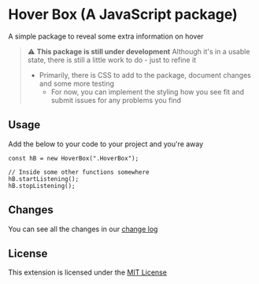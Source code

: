 # Hover Box (A JavaScript package)

A simple package to reveal some extra information on hover

> ⚠ **This package is still under development**
> Although it's in a usable state, there is still a little work to do - just to refine it
> - Primarily, there is CSS to add to the package, document changes and some more testing
>   - For now, you can implement the styling how you see fit and submit issues for any problems you find

## Usage

Add the below to your code to your project and you're away

```TS
const hB = new HoverBox(".HoverBox");

// Inside some other functions somewhere
hB.startListening();
hB.stopListening();
```

## Changes

You can see all the changes in our [change log](./CHANGELOG.md)

## License

This extension is licensed under the [MIT License](./LICENSE)